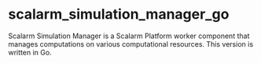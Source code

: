 scalarm_simulation_manager_go
=============================

Scalarm Simulation Manager is a Scalarm Platform worker component that manages computations on various computational resources. This version is written in Go.
